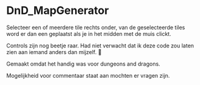 # DnD_MapGenerator
Selecteer een of meerdere tile rechts onder, van de geselecteerde tiles word er dan een geplaatst als je in het midden met de muis clickt.

Controls zijn nog beetje raar. Had niet verwacht dat ik deze code zou laten zien aan iemand anders dan mijzelf. 🫣

Gemaakt omdat het handig was voor dungeons and dragons.

Mogelijkheid voor commentaar staat aan mochten er vragen zijn.
